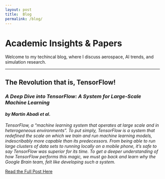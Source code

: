 ```yaml
---
layout: post
title:  Blog
permalink: /blog/
---
```


# Academic Insights & Papers

Welcome to my techincal blog, where I discuss aerospace, AI trends, and simulation research.

---

##  The Revolution that is, TensorFlow!
### *A Deep Dive into TensorFlow: A System for Large-Scale Machine Learning*
#### *by Martín Abadi et al*.

 *TensorFlow, a “machine learning system that operates at large scale and in heterogeneous environments”. To put simply, TensorFlow is a system that redefined the scale on which we train and run machine learning models, indescribably more capable than its predecessors. From being able to run large clusters of data sets to running locally on a mobile phone, it’s safe to say TensorFlow was superior for its time. To get a deeper understanding of how TensorFlow performs this magic, we must go back and learn why the Google Brain team, felt like developing such a system.*

[Read the Full Post Here](/tensorflow-revolution/)